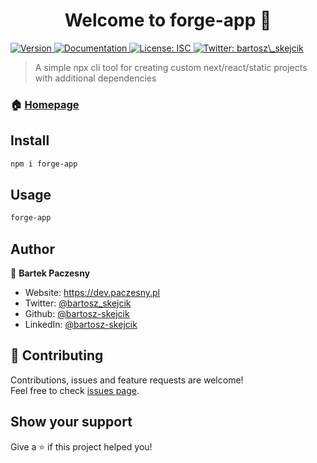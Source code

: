 <h1 align="center">Welcome to forge-app 👋</h1>
<p>
  <a href="https://www.npmjs.com/package/forge-app" target="_blank">
    <img alt="Version" src="https://img.shields.io/npm/v/forge-app.svg">
  </a>
  <a href="https://github.com/bartosz-skejcik/forge-app" target="_blank">
    <img alt="Documentation" src="https://img.shields.io/badge/documentation-yes-brightgreen.svg" />
  </a>
  <a href="#" target="_blank">
    <img alt="License: ISC" src="https://img.shields.io/badge/License-ISC-yellow.svg" />
  </a>
  <a href="https://twitter.com/bartosz\_skejcik" target="_blank">
    <img alt="Twitter: bartosz\_skejcik" src="https://img.shields.io/twitter/follow/bartosz_skejcik.svg?style=social" />
  </a>
</p>

> A simple npx cli tool for creating custom next/react/static projects with additional dependencies

### 🏠 [Homepage](https://github.com/bartosz-skejcik/forge-app)

## Install

```sh
npm i forge-app
```

## Usage

```sh
forge-app
```

## Author

👤 **Bartek Paczesny**

* Website: https://dev.paczesny.pl
* Twitter: [@bartosz_skejcik](https://twitter.com/bartosz_skejcik)
* Github: [@bartosz-skejcik](https://github.com/bartosz-skejcik)
* LinkedIn: [@bartosz-skejcik](https://linkedin.com/in/bartosz-skejcik)

## 🤝 Contributing

Contributions, issues and feature requests are welcome!<br />Feel free to check [issues page](https://github.com/bartosz-skejcik/forge-app/issues). 

## Show your support

Give a ⭐️ if this project helped you!